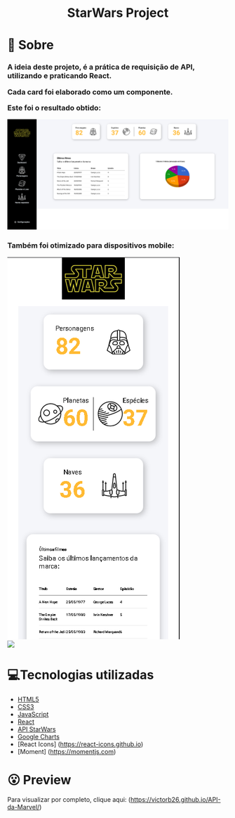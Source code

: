 <h1 align='center'>
    StarWars Project
</h1>

# 🤔 Sobre

<h3>A ideia deste projeto, é a prática de requisição de API, utilizando e praticando React.

Cada card foi elaborado como um componente. 

Este foi o resultado obtido: </h3>

<img src="./src/assets/imgs/SW1.png">

<h3>Também foi otimizado para dispositivos mobile:</h3>

<img src="./src/Assets/imgs/SW2.png">
<br>
<img src="./src/Assets/imgs/deskto.png">

# 💻Tecnologias utilizadas

- [HTML5](https://developer.mozilla.org/pt-BR/docs/Web/HTML/HTML5)
- [CSS3](https://www.w3.org/Style/CSS/Overview.en.html)
- [JavaScript](https://www.javascript.com/) 
- [React](https://reactjs.org)
- [API StarWars](https://swapi.dev/)
- [Google Charts](https://react-google-charts.com)
- [React Icons] (https://react-icons.github.io)
- [Moment] (https://momentjs.com)
# 😮 Preview

Para visualizar por completo, clique aqui: (https://victorb26.github.io/API-da-Marvel/)
